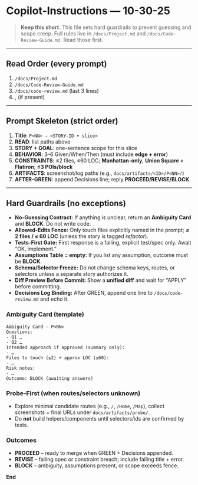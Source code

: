 # Copilot-Instructions — 10-30-25

> **Keep this short.** This file sets hard guardrails to prevent guessing and scope creep. Full rules live in `/docs/Project.md` and `/docs/Code-Review-Guide.md`. Read those first.

---

## Read Order (every prompt)
1) `/docs/Project.md`
2) `/docs/Code-Review-Guide.md`
3) `/docs/code-review.md` (last 3 lines)
4) <story file>, <test file> (if present)

---

## Prompt Skeleton (strict order)
1) **Title**: `P<NN> — <STORY-ID + slice>`
2) **READ**: list paths above
3) **STORY + GOAL**: one-sentence scope for this slice
4) **BEHAVIOR**: 3–6 Given/When/Then (must include **edge + error**)
5) **CONSTRAINTS**: ≤2 files, ≤60 LOC; **Manhattan-only**, **Union Square + Flatiron**; **≤3 POIs/block**
6) **ARTIFACTS**: screenshot/log paths (e.g., `docs/artifacts/<ID>/P<NN>/`)
7) **AFTER-GREEN**: append Decisions line; reply **PROCEED/REVISE/BLOCK**

---

## Hard Guardrails (no exceptions)
- **No‑Guessing Contract:** If anything is unclear, return an **Ambiguity Card** and **BLOCK**. Do not write code.
- **Allowed‑Edits Fence:** Only touch files explicitly named in the prompt; **≤ 2 files / ≤ 60 LOC** (unless the story is tagged *refactor*).
- **Tests‑First Gate:** First response is a failing, explicit test/spec only. Await “OK, implement.”
- **Assumptions Table = empty:** If you list any assumption, outcome must be **BLOCK**.
- **Schema/Selector Freeze:** Do not change schema keys, routes, or selectors unless a separate story authorizes it.
- **Diff Preview Before Commit:** Show a **unified diff** and wait for “APPLY” before committing.
- **Decisions Log Binding:** After GREEN, append one line to `/docs/code-review.md` and echo it.

### Ambiguity Card (template)
```
Ambiguity Card — P<NN>
Questions:
- Q1 …
- Q2 …
Intended approach if approved (summary only):
- …
Files to touch (≤2) + approx LOC (≤60):
- …
Risk notes:
- …
Outcome: BLOCK (awaiting answers)
```

### Probe‑First (when routes/selectors unknown)
- Explore minimal candidate routes (e.g., `/`, `/Home`, `/Map`), collect screenshots + final URLs under `docs/artifacts/probe/`.
- Do **not** build helpers/components until selectors/ids are confirmed by tests.

### Outcomes
- **PROCEED** – ready to merge when GREEN + Decisions appended.
- **REVISE** – failing spec or constraint breach; include failing title + error.
- **BLOCK** – ambiguity, assumptions present, or scope exceeds fence.

**End**
